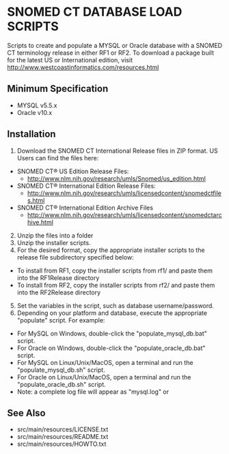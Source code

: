 SNOMED CT DATABASE LOAD SCRIPTS
===============================
Scripts to create and populate a MYSQL or Oracle database with a SNOMED CT 
terminology release in either RF1 or RF2.  To download a package built for 
the latest US or International edition, visit
http://www.westcoastinformatics.com/resources.html

Minimum Specification
---------------------
- MYSQL v5.5.x
- Oracle v10.x

Installation
------------
1.  Download the SNOMED CT International Release files 
    in ZIP format.  US Users can find the files here:
  * SNOMED CT® US Edition Release Files: 
    * http://www.nlm.nih.gov/research/umls/Snomed/us_edition.html
  * SNOMED CT® International Edition Release Files: 
    * http://www.nlm.nih.gov/research/umls/licensedcontent/snomedctfiles.html
  * SNOMED CT® International Edition Archive Files
    * http://www.nlm.nih.gov/research/umls/licensedcontent/snomedctarchive.html
2.  Unzip the files into a folder 
3.  Unzip the installer scripts.
4.  For the desired format, copy the appropriate installer scripts 
    to the release file subdirectory specified below:
* To install from RF1, copy the installer scripts from rf1/
	  and paste them into the RF1Release directory
* To install from RF2, copy the installer scripts from rf2/
	  and paste them into the RF2Release directory
5.  Set the variables in the script, such as database username/password.
6.  Depending on your platform and database, execute the 
    appropriate "populate" script.  For example:
  * For MySQL on Windows, double-click the 
	  "populate_mysql_db.bat" script.
  * For Oracle on Windows, double-click the 
	  "populate_oracle_db.bat" script.
  * For MySQL on Linux/Unix/MacOS, open a terminal and run the 
	  "populate_mysql_db.sh" script.
  * For Oracle on Linux/Unix/MacOS, open a terminal and run the 
	  "populate_oracle_db.sh" script.
  * Note: a complete log file will appear as "mysql.log" or 


See Also
--------
* src/main/resources/LICENSE.txt
* src/main/resources/README.txt
* src/main/resources/HOWTO.txt
   